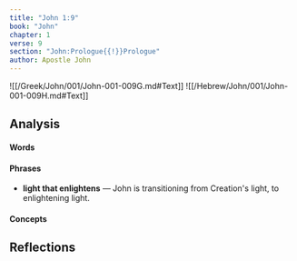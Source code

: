 ```yaml
---
title: "John 1:9"
book: "John"
chapter: 1
verse: 9
section: "John:Prologue{{!}}Prologue"
author: Apostle John
---
```

![[/Greek/John/001/John-001-009G.md#Text]]
![[/Hebrew/John/001/John-001-009H.md#Text]]

## Analysis

#### Words

#### Phrases
- **light that enlightens** — John is transitioning from Creation's light, to enlightening light.

#### Concepts

## Reflections
